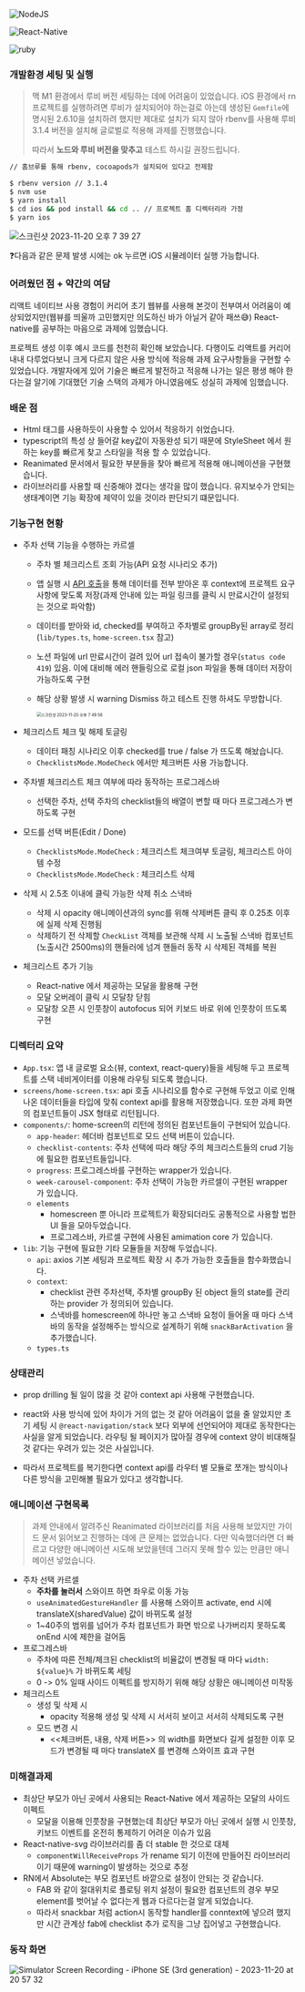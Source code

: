 ![NodeJS](https://img.shields.io/badge/nodeJS-v.18.17.0-green.svg)<br>

![React-Native](https://img.shields.io/badge/react_native-v.0.72.6-blue)<br>

![ruby](https://img.shields.io/badge/ruby-v.3.1.4-blue)<br>

### 개발환경 세팅 및 실행

> 맥 M1 환경에서 루비 버전 세팅하는 데에 어려움이 있었습니다. iOS 환경에서 rn 프로젝트를 실행하려면 루비가 설치되어야 하는걸로 아는데 생성된 `Gemfile`에 명시된 2.6.10을 설치하려 했지만 제대로 설치가 되지 않아 rbenv를 사용해 루비 3.1.4 버전을 설치해 글로벌로 적용해 과제를 진행했습니다.
>
> 따라서 **노드와 루비 버전을 맞추고** 테스트 하시길 권장드립니다.

```bash
// 홈브루를 통해 rbenv, cocoapods가 설치되어 있다고 전제함

$ rbenv version // 3.1.4
$ nvm use
$ yarn install
$ cd ios && pod install && cd .. // 프로젝트 홈 디렉터리라 가정
$ yarn ios
```

![스크린샷 2023-11-20 오후 7 39 27](https://github.com/unani92/frontEndAssignment/assets/53211781/d180429c-6902-4150-a5bc-e7aead31516c)

❓다음과 같은 문제 발생 시에는 ok 누르면 iOS 시뮬레이터 실행 가능합니다.

### 어려웠던 점 + 약간의 여담

리액트 네이티브 사용 경험이 커리어 초기 웹뷰를 사용해 본것이 전부여서 어려움이 예상되었지만(웹뷰를 띄울까 고민했지만 의도하신 바가 아닐거 같아 패쓰😅) React-native를 공부하는 마음으로 과제에 임했습니다.

프로젝트 생성 이후 예시 코드를 천천히 확인해 보았습니다. 다행이도 리액트를 커리어 내내 다루었다보니 크게 다르지 않은 사용 방식에 적응해 과제 요구사항들을 구현할 수 있었습니다. 개발자에게 있어 기술은 빠르게 발전하고 적응해 나가는 일은 평생 해야 한다는걸 알기에 기대했던 기술 스택의 과제가 아니였음에도 성실히 과제에 임했습니다.

### 배운 점

- Html 태그를 사용하듯이 <View /> <Text /> 사용할 수 있어서 적응하기 쉬었습니다.
- typescript의 특성 상 들어갈 key값이 자동완성 되기 때문에 StyleSheet 에서 원하는 key를 빠르게 찾고 스타일을 적용 할 수 있었습니다.
- Reanimated 문서에서 필요한 부분들을 찾아 빠르게 적용해 애니메이션을 구현했습니다.
- 라이브러리를 사용할 때 신중해야 겠다는 생각을 많이 했습니다. 유지보수가 안되는 생태계이면 기능 확장에 제약이 있을 것이라 판단되기 떄문입니다.

### 기능구현 현황

- 주차 선택 기능을 수행하는 카르셀

  - 주차 별 체크리스트 조회 가능(API 요청 시나리오 추가)

  - 앱 실행 시 [API 호출](https://file.notion.so/f/f/772fc649-1fcc-498c-94cc-cff14dc51887/cd375ffb-16ed-4926-bda3-d0b9605addf0/checklist_seeds.json?id=6dd919ce-57bd-4ca3-91f0-2923b9433edd&table=block&spaceId=772fc649-1fcc-498c-94cc-cff14dc51887&expirationTimestamp=1700568000000&signature=tb2QsijOw2n5B4KdmoRC0vFYgZGQemFhJm1c46mtgA8&downloadName=checklist_seeds.json)을 통해 데이터를 전부 받아온 후 context에 프로젝트 요구사항에 맞도록 저장(과제 안내에 있는 파일 링크를 클릭 시 만료시간이 설정되는 것으로 파악함)

  - 데이터를 받아와 id, checked를 부여하고 주차별로 groupBy된 array로 정리(`lib/types.ts`, `home-screen.tsx` 참고)

  - 노션 파일에 url 만료시간이 걸려 있어 url 접속이 불가할 경우(`status code 419`) 있음. 이에 대비해 에러 핸들링으로 로컬 json 파일을 통해 데이터 저장이 가능하도록 구현

  - 해당 상황 발생 시 warning Dismiss 하고 테스트 진행 하셔도 무방합니다.

    <img src="https://github.com/unani92/frontEndAssignment/assets/53211781/83f7672c-88c6-4762-b3f1-ef0c9eecddc6" alt="스크린샷 2023-11-20 오후 7 49 56" style="zoom:50%;" />

- 체크리스트 체크 및 해제 토글링

  - 데이터 패칭 시나리오 이후 checked를 true / false 가 뜨도록 해놨습니다.
  - `ChecklistsMode.ModeCheck` 에서만 체크버튼 사용 가능합니다.

- 주차별 체크리스트 체크 여부에 따라 동작하는 프로그레스바

  - 선택한 주차, 선택 주차의 checklist들의 배열이 변할 때 마다 프로그레스가 변하도록 구현

- 모드를 선택 버튼(Edit / Done)

  - `ChecklistsMode.ModeCheck` : 체크리스트 체크여부 토글링, 체크리스트 아이템 수정
  - `ChecklistsMode.ModeCheck` : 체크리스트 삭제

- 삭제 시 2.5초 이내에 클릭 가능한 삭제 취소 스낵바

  - 삭제 시 opacity 애니메이션과의 sync를 위해 삭제버튼 클릭 후 0.25초 이후에 실제 삭제 진행됨
  - 삭제하기 전 삭제할 `CheckList` 객체를 보관해 삭제 시 노출될 스낵바 컴포넌트(노출시간 2500ms)의 핸들러에 넘겨 핸들러 동작 시 삭제된 객체를 복원

- 체크리스트 추가 기능

  - React-native 에서 제공하는 모달을 활용해 구현
  - 모달 오버레이 클릭 시 모달창 닫힘
  - 모달창 오픈 시 인풋창이 autofocus 되어 키보드 바로 위에 인풋창이 뜨도록 구현

### 디렉터리 요약

- `App.tsx`: 앱 내 글로벌 요소(뷰, context, react-query)들을 세팅해 두고 프로젝트를 스택 네비게이터를 이용해 라우팅 되도록 했습니다.
- `screens/home-screen.tsx`: api 호출 시나리오를 함수로 구현해 두었고 이로 인해 나온 데이터들을 타입에 맞춰 context api를 활용해 저장했습니다. 또한 과제 화면의 컴포넌트들이 JSX 형태로 리턴됩니다.
- `components/`: home-screen의 리턴에 정의된 컴포넌트들이 구현되어 있습니다.
  - `app-header`: 헤더바 컴포넌트로 모드 선택 버튼이 있습니다.
  - `checklist-contents`: 주차 선택에 따라 해당 주의 체크리스트들의 crud 기능에 필요한 컴포넌트들입니다.
  - `progress`: 프로그레스바를 구현하는 wrapper가 있습니다.
  - `week-carousel-component`: 주차 선택이 가능한 카르셀이 구현된 wrapper 가 있습니다.
  - `elements`
    - homescreen 뿐 아니라 프로젝트가 확장되더라도 공통적으로 사용할 법한 UI 들을 모아두었습니다.
    - 프로그레스바, 카르셀 구현에 사용된 amimation core 가 있습니다.
- `lib`: 기능 구현에 필요한 기타 모듈들을 저장해 두었습니다.
  - `api`: axios 기본 세팅과 프로젝트 확장 시 추가 가능한 호출들을 함수화했습니다.
  - `context`:
    - checklist 관련 주차선택, 주차별 groupBy 된 object 들의 state를 관리하는 provider 가 정의되어 있습니다.
    - 스낵바를 homescreen에 하나만 놓고 스낵바 요청이 들어올 때 마다 스낵바의 동작을 설정해주는 방식으로 설계하기 위해 `snackBarActivation` 을 추가했습니다.
  - `types.ts`

### 상태관리

- prop drilling 될 일이 많을 것 같아 context api 사용해 구현했습니다.

- react와 사용 방식에 있어 차이가 거의 없는 것 같아 어려움이 없을 줄 알았지만 초기 세팅 시 `@react-navigation/stack` 보다 외부에 선언되어야 제대로 동작한다는 사실을 알게 되었습니다. 라우팅 될 페이지가 많아질 경우에 context 양이 비대해질것 같다는 우려가 있는 것은 사실입니다.
- 따라서 프로젝트를 복기한다면 context api를 라우터 별 모듈로 쪼개는 방식이나 다른 방식을 고민해볼 필요가 있다고 생각합니다.

### 애니메이션 구현목록

> 과제 안내에서 알려주신 Reanimated 라이브러리를 처음 사용해 보았지만 가이드 문서 읽어보고 진행하는 데에 큰 문제는 없었습니다. 다만 익숙했더라면 더 빠르고 다양한 애니메이션 시도해 보았을텐데 그러지 못해 할수 있는 만큼만 애니메이션 넣었습니다.

- 주차 선택 카르셀
  - **주차를 눌러서** 스와이프 하면 좌우로 이동 가능
  - `useAnimatedGestureHandler` 를 사용해 스와이프 activate, end 시에 translateX(sharedValue) 값이 바뀌도록 설정
  - 1~40주의 범위를 넘어가 주차 컴포넌트가 화면 밖으로 나가버리지 못하도록 onEnd 시에 제한을 걸어둠
- 프로그레스바
  - 주차에 따른 전체/체크된 checklist의 비율값이 변경될 때 마다 `width: ${value}%` 가 바뀌도록 세팅
  - 0 -> 0% 일때 사이드 이펙트를 방지하기 위해 해당 상황은 애니메이션 미작동
- 체크리스트
  - 생성 및 삭제 시
    - opacity 적용해 생성 및 삭제 시 서서히 보이고 서서히 삭제되도록 구현
  - 모드 변경 시
    - <<체크버튼, 내용, 삭제 버튼>> 의 width를 화면보다 길게 설정한 이후 모드가 변경될 때 마다 translateX 를 변경해 스와이프 효과 구현

### 미해결과제

- 최상단 부모가 아닌 곳에서 사용되는 React-Native 에서 제공하는 모달의 사이드이펙트
  - 모달을 이용해 인풋창을 구현했는데 최상단 부모가 아닌 곳에서 실행 시 인풋창, 키보드 이벤트를 온전히 통제하기 어려운 이슈가 있음
- React-native-svg 라이브러리를 좀 더 stable 한 것으로 대체
  - `componentWillReceiveProps` 가 rename 되기 이전에 만들어진 라이브러리이기 때문에 warning이 발생하는 것으로 추정
- RN에서 Absolute는 부모 컴포넌트 바깥으로 설정이 안되는 것 같습니다.
  - FAB 와 같이 절대위치로 플로팅 위치 설정이 필요한 컴포넌트의 경우 부모 element를 벗어날 수 없다는게 웹과 다르다는걸 알게 되었습니다.
  - 따라서 snackbar 처럼 action시 동작할 handler를 conntext에 넣으려 했지만 시간 관계상 fab에 checklist 추가 로직을 그냥 집어넣고 구현했습니다.

### 동작 화면

![Simulator Screen Recording - iPhone SE (3rd generation) - 2023-11-20 at 20 57 32](https://github.com/unani92/frontEndAssignment/assets/53211781/78ce75c2-706a-4d30-bf81-6a65fca845ea)
